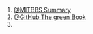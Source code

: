 1. [@MITBBS Summary](http://www.mitbbs.com/article_t1/JobHunting/32777529_0_1.html)
2. [@GitHub The green Book](https://github.com/checkcheckzz/system-design-interview)
3. []()